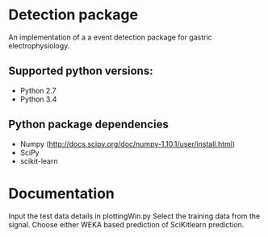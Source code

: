 # Detection package

An implementation of a a event detection package for gastric electrophysiology.

## Supported python versions:
* Python 2.7
* Python 3.4

## Python package dependencies
* Numpy        (http://docs.scipy.org/doc/numpy-1.10.1/user/install.html)
* SciPy
* scikit-learn

# Documentation

Input the test data details in plottingWin.py
Select the training data from the signal.
Choose either WEKA based prediction of SciKitlearn prediction.
